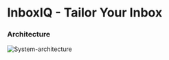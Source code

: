 # InboxIQ - Tailor Your Inbox

### Architecture
  ![System-architecture](https://github.com/user-attachments/assets/3807d73f-e0c3-4e35-92de-0d6b15c632c4)
